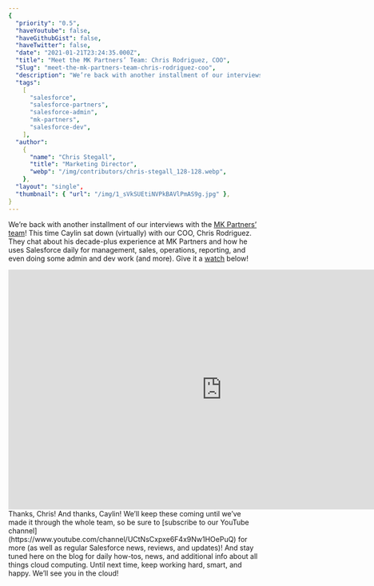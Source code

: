 ```yaml
---
{
  "priority": "0.5",
  "haveYoutube": false,
  "haveGithubGist": false,
  "haveTwitter": false,
  "date": "2021-01-21T23:24:35.000Z",
  "title": "Meet the MK Partners’ Team: Chris Rodriguez, COO",
  "Slug": "meet-the-mk-partners-team-chris-rodriguez-coo",
  "description": "We’re back with another installment of our interviews with the MK Partners’ team!.",
  "tags":
    [
      "salesforce",
      "salesforce-partners",
      "salesforce-admin",
      "mk-partners",
      "salesforce-dev",
    ],
  "author":
    {
      "name": "Chris Stegall",
      "title": "Marketing Director",
      "webp": "/img/contributors/chris-stegall_128-128.webp",
    },
  "layout": "single",
  "thumbnail": { "url": "/img/1_sVkSUEtiNVPkBAVlPmAS9g.jpg" },
}
---
```


We’re back with another installment of our interviews with the [MK Partners’ team](https://appexchange.salesforce.com/appxConsultingListingDetail?listingId=a0N30000001gF9jEAE)!
This time Caylin sat down (virtually) with our COO, Chris Rodriguez. They chat about his decade-plus experience at MK Partners and how he uses Salesforce daily for management, sales, operations, reporting, and even doing some admin and dev work (and more). Give it a [watch](https://youtu.be/_A5XX9JzGPU) below!

<iframe src="https://cdn.embedly.com/widgets/media.html?src=https%3A%2F%2Fwww.youtube.com%2Fembed%2F_A5XX9JzGPU%3Ffeature%3Doembed&amp;display_name=YouTube&amp;url=https%3A%2F%2Fwww.youtube.com%2Fwatch%3Fv%3D_A5XX9JzGPU&amp;image=https%3A%2F%2Fi.ytimg.com%2Fvi%2F_A5XX9JzGPU%2Fhqdefault.jpg&amp;key=a19fcc184b9711e1b4764040d3dc5c07&amp;type=text%2Fhtml&amp;schema=youtube" width="854" height="480" frameborder="0" scrolling="no">[https://medium.com/media/44c1f07668e2f04dd8f8459564e0a3a5/href](https://medium.com/media/44c1f07668e2f04dd8f8459564e0a3a5/href)</iframe>Thanks, Chris! And thanks, Caylin!
We’ll keep these coming until we’ve made it through the whole team, so be sure to [subscribe to our YouTube channel](https://www.youtube.com/channel/UCtNsCxpxe6F4x9Nw1HOePuQ) for more (as well as regular Salesforce news, reviews, and updates)! And stay tuned here on the blog for daily how-tos, news, and additional info about all things cloud computing.
Until next time, keep working hard, smart, and happy. We’ll see you in the cloud!
